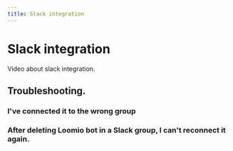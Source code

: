 ```yaml
---
title: Slack integration
---
```

# Slack integration

Video about slack integration.

## Troubleshooting.

### I've connected it to the wrong group

### After deleting Loomio bot in a Slack group, I can't reconnect it again.
